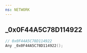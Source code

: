 ```yaml
---
ns: NETWORK
---
```

## _0x0F44A5C78D114922

```c
// 0x0F44A5C78D114922
Any _0x0F44A5C78D114922();
```

